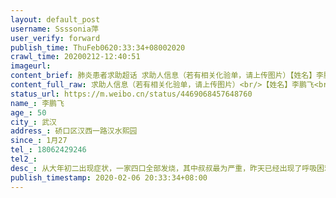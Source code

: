 ```yaml
---
layout: default_post
username: Ssssonia萍
user_verify: forward
publish_time: ThuFeb0620:33:34+08002020
crawl_time: 20200212-12:40:51
imageurl: 
content_brief: 肺炎患者求助超话 求助人信息（若有相关化验单，请上传图片）【姓名】李鹏飞【年龄】50【所在城市】武汉【所在小区、社区】硚口区汉西一路汉水熙园【患病时间】1月27【联系方式】18062429246【其他紧急联系人】【病情描述】从大年初二出现症状，一家四口全部发烧，其中叔叔最为严重，昨天 ...全文
content_full_raw: 求助人信息（若有相关化验单，请上传图片）<br/>【姓名】李鹏飞<br/>【年龄】50<br/>【所在城市】武汉<br/>【所在小区、社区】硚口区汉西一路汉水熙园<br/>【患病时间】1月27<br/>【联系方式】18062429246<br/>【其他紧急联系人】<br/>【病情描述】从大年初二出现症状，一家四口全部发烧，其中叔叔最为严重，昨天已经出现了呼吸困难的症状，难以进食。现在无法住进医院，每天只能排队打针，但几乎没有效果，现在急需住院治疗<adata-url="http://t.cn/RzBhKs8"href="http://weibo.com/p/100101B2094450D569ABFE4892"data-hide=""><spanclass='url-icon'><imgstyle='width:1rem;height:1rem'src='https://h5.sinaimg.cn/upload/2015/09/25/3/timeline_card_small_location_default.png'></span><spanclass="surl-text">武汉·后湖</span></a>
status_url: https://m.weibo.cn/status/4469068457648760
name_: 李鹏飞
age_: 50
city_: 武汉
address_: 硚口区汉西一路汉水熙园
since_: 1月27
tel_: 18062429246
tel2_: 
desc_: 从大年初二出现症状，一家四口全部发烧，其中叔叔最为严重，昨天已经出现了呼吸困难的症状，难以进食。现在无法住进医院，每天只能排队打针，但几乎没有效果，现在急需住院治疗<adata-url="http//t.cn/RzBhKs8"href="http//weibo.com/p/100101B2094450D569ABFE4892"data-hide=""><spanclass='url-icon'><imgstyle='width1rem;height1rem'src='https//h5.sinaimg.cn/upload/2015/09/25/3/timeline_card_small_location_default.png'></span><spanclass="surl-text">武汉·后湖</span></a>
publish_timestamp: 2020-02-06 20:33:34+08:00
---
```

